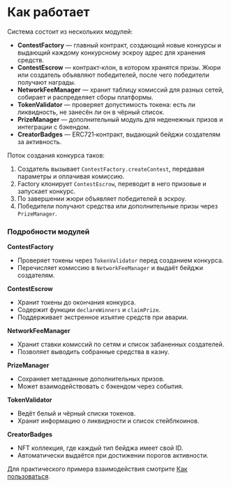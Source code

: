 # Как работает

Система состоит из нескольких модулей:

- **ContestFactory** — главный контракт, создающий новые конкурсы и выдающий каждому конкурсному эскроу адрес для хранения средств.
- **ContestEscrow** — контракт‑клон, в котором хранятся призы. Жюри или создатель объявляют победителей, после чего победители получают награды.
- **NetworkFeeManager** — хранит таблицу комиссий для разных сетей, собирает и распределяет сборы платформы.
- **TokenValidator** — проверяет допустимость токена: есть ли ликвидность, не занесён ли он в чёрный список.
- **PrizeManager** — дополнительный модуль для неденежных призов и интеграции с бэкендом.
- **CreatorBadges** — ERC721‑контракт, выдающий бейджи создателям за активность.

Поток создания конкурса таков:
1. Создатель вызывает `ContestFactory.createContest`, передавая параметры и оплачивая комиссию.
2. Factory клонирует `ContestEscrow`, переводит в него призовые и запускает конкурс.
3. По завершении жюри объявляет победителей в эскроу.
4. Победители получают средства или дополнительные призы через `PrizeManager`.

### Подробности модулей

**ContestFactory**
- Проверяет токены через `TokenValidator` перед созданием конкурса.
- Перечисляет комиссию в `NetworkFeeManager` и выдаёт бейджи создателям.

**ContestEscrow**
- Хранит токены до окончания конкурса.
- Содержит функции `declareWinners` и `claimPrize`.
- Поддерживает экстренное изъятие средств при аварии.

**NetworkFeeManager**
- Хранит ставки комиссий по сетям и список забаненных создателей.
- Позволяет выводить собранные средства в казну.

**PrizeManager**
- Сохраняет метаданные дополнительных призов.
- Может взаимодействовать с бэкендом через события.

**TokenValidator**
- Ведёт белый и чёрный списки токенов.
- Хранит информацию о ликвидности и список стейблкоинов.

**CreatorBadges**
- NFT коллекция, где каждый тип бейджа имеет свой ID.
- Автоматически выдаётся при достижении порогов активности.

Для практического примера взаимодействия смотрите [Как пользоваться](usage.md).